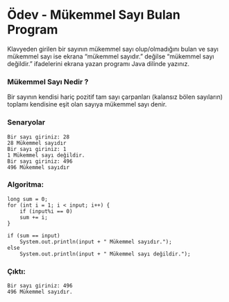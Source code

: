 # Ödev - Mükemmel Sayı Bulan Program
Klavyeden girilen bir sayının mükemmel sayı olup/olmadığını bulan ve sayı mükemmel sayı ise ekrana “mükemmel sayıdır.” değilse “mükemmel sayı değildir.” ifadelerini ekrana yazan programı Java dilinde yazınız.

### Mükemmel Sayı Nedir ?
Bir sayının kendisi hariç pozitif tam sayı çarpanları (kalansız bölen sayıların) toplamı kendisine eşit olan sayıya mükemmel sayı denir.

### Senaryolar
    Bir sayı giriniz: 28
    28 Mükemmel sayıdır
    Bir sayı giriniz: 1
    1 Mükemmel sayı değildir.
    Bir sayı giriniz: 496
    496 Mükemmel sayıdır

### Algoritma:

    long sum = 0;
    for (int i = 1; i < input; i++) {
        if (input%i == 0)
        sum += i;
    }

    if (sum == input)
        System.out.println(input + " Mükemmel sayıdır.");
    else
        System.out.println(input + " Mükemmel sayı değildir.");

### Çıktı:
    Bir sayı giriniz: 496
    496 Mükemmel sayıdır.